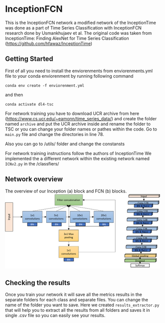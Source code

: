 # InceptionFCN
This is the InceptionFCN network a modified network of the InceptionTime was done as a part of Time Series Classification with InceptionFCN research done by Usmankhujaev et al.
The original code was taken from InceptionTime: Finding AlexNet for Time Series Classification (https://github.com/hfawaz/InceptionTime)

## Getting Started
First of all you need to install the enviorenments from enviorenments.yml file to your conda enviorenment by running following command
```shell script
conda env create -f enviorenment.yml
```
and then 
```shell script
conda activate dl4-tsc
```
For network training you have to download UCR archive from here (https://www.cs.ucr.edu/~eamonn/time_series_data/) and create the folder named ```archive``` and put the UCR archive inside and rename the folder to TSC or you can change your folder names or pathes within the code. 
Go to ```main.py``` file and change the directories in line 78.

Also you can go to /utils/ folder and change the constansts 

For network training instructions follow the authors of InceptionTime
We implemented the a different network within the existing network named ```ICNv2.py``` in the /classfiers/
## Network overview
The overview of our Inception (a) block and FCN (b) blocks. 
![network](./utils/Network_overview.png)

## Checking the results
Once you train your network it will save all the metrics results in the separate folders for each class and separate files. You can change the name of the folder you want to save. Here we created ```results_extractor.py``` that will help you to extract all the results from all folders and saves it in single .csv file so you can easily see your results.

